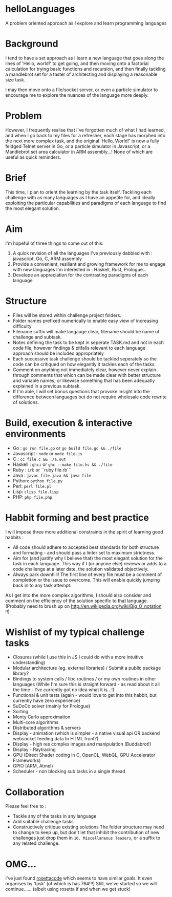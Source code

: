 # helloLanguages
A problem oriented approach as I explore and learn programming languages

# Background
I tend to have a set approach as I learn a new language that goes along the lines of 'Hello, world!' to get going, and then moving onto a factorial calculation for trying basic functions and recursion, and then finally tackling a mandlebrot set for a taster of architecting and displaying a reasonable size task.

I may then move onto a file/socket server, or even a particle simulator to encourage me to explore the nuances of the language more deeply.

# Problem
However, I frequently realise that I've forgotten much of what I had learned, and when I go back to my files for a refresher, each stage has morphed into the next more complex task, and the original 'Hello, World!' is now a fully feldged Telnet server in Go, or a particle simulator in Javascript, or a Mandlebrot set area calculator in ARM assembly...!
None of which are useful as quick reminders.

# Brief
This time, I plan to orient the learning by the task itself. Tackling each challenge with as many languages as I have an appetite for, and ideally exploiting the particular capabilities and paradigms of each language to find the most elegant solution.

# Aim
I'm hopeful of three things to come out of this:

1. A quick revision of all the languages I've previously dabbled with : javascript, Go, C, ARM assembly
2. Provide a convenient, resiliant and growing framework for me to engage with new languages I'm interested in : Haskell, Rust, Prologue...
3. Develope an appreciation for the contrasting paradigms of each language.

# Structure
* Files will be stored within challenge project folders.
* Folder names prefixed numerically to enable easy view of increasing difficulty
* Filename suffix will make langauge clear, filename should be name of challenge and subtask.
* Notes defining the task to be kept in seperate TASK.md and not in each code file, however findings & pitfalls relevant to each language approach should be included appropriately
* Each successive task challenge should be tackled seperately so the code can be critiqued on how elegantly it tackles each of the tasks.
* Comment on anything not immediately clear, however never explain through comments that which can be made clear with better structure and variable names, or likewise something that has been adequatly explained in a previous subtask.
* If I'm able, I will set bonus questions that provoke insight into the difference between languages but do not require wholesale code rewrite of solutions.

# Build, execution & interactive environments
* Go : ```go run file.go``` or ```go build file.go && ./file```
* Javascript : ```node``` or ```node file.js```
* C : ```cc file.c && ./a.out```
* Haskell : ```ghci``` or ```ghc --make file.hs && ./file```
* Ruby : ```irb``` or ``ruby file.rb```
* Java : ```javac file.java && java file```
* Python: ```python file.py```
* Perl: ```perl file.pl```
* Lisp: ```clisp file.lisp```
* PHP: ```php file.php```

# Habbit forming and best practice
I will impose three more additional constraints in the spirit of learning good habbits :
* All code should adhere to accepted best standards for both structure and formating - and should pass a linter set to maximum strictness.
* Aim for (and justify why I believe that) the most elegant solution for the task in each language. This way if I (or anyone else) reviews or adds to a code challenge at a later date, the solution validated objectively.
* Always park downhill! The first line of every file must be a comment of completion or the issue to overcome. This will enable quickly jumping back in to any task attempt.

As I get into the more complex algorithms, I should also consider and comment on the efficiency of the solution specific to that language. (Probably need to brush up on http://en.wikipedia.org/wiki/Big_O_notation !!)

# Wishlist of my typical challenge tasks
* Closures (while I use this in JS I could do with a more intuitive understanding)
* Modular architecture (eg. external libraries) / Submit a public package library?
* Bindings to system calls / libc routines / or my own routines in other languages (While I'm sure this is straight forward - as read about it all the time - I've currently got no idea what it is...!)
* Functional & unit tests (again - would love to get into this habbit, but currently have zero experience)
* SuDoCo solver (mainly for Prologue)
* Sorting
* Monty Carlo approximation
* Multi-core algorithms
* Distributed algorithms & servers
* Display - animation (which is simpler - a native visual api OR backend websocket feeding data to HTML front?)
* Display - high res complex images and manipulation (Buddabrot!)
* Display - Raytracing
* GPU (Direct Shader coding in C, OpenCL, WebGL, GPU Accelerator Frameworks)
* GPIO (ARM, Atmel)
* Scheduler - non blocking sub tasks in a single thread

# Collaboration
Please feel free to :
* Tackle any of the tasks in any language
* Add suitable challenge tasks
* Constructively critique existing solutions
The folder structure may need to change to keep up, but don't let that inhibit the contribution of new challenges just drop them in ```10. Miscellaneous Teasers```, or a suffix to any related challenge.

# OMG...
I've just found [rosettacode](http://rosettacode.org/wiki/Hello_world/Web_server) which seems to have similar goals. It even organises by 'task' (of which is has 764!!!)
Still, we've started so we will continue...... (albeit using rosetta if and when we get stuck)
